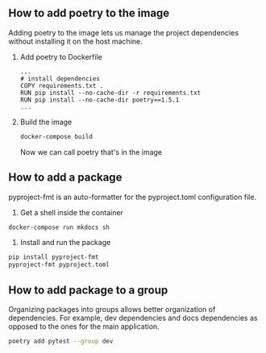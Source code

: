 ## How to add poetry to the image

Adding poetry to the image lets us manage the project dependencies without installing it on the host machine.

1. Add poetry to Dockerfile

    ```docker title="Dockerfile" hl_lines="5"
    ...
    # install dependencies
    COPY requirements.txt .
    RUN pip install --no-cache-dir -r requirements.txt
    RUN pip install --no-cache-dir poetry==1.5.1
    ...
    ```

1. Build the image

    ``` bash
    docker-compose build
    ```

    Now we can call poetry that's in the image

## How to add a package

pyproject-fmt is an auto-formatter for the pyproject.toml configuration file.

1. Get a shell inside the container

``` bash
docker-compose run mkdocs sh
```

1. Install and run the package

``` bash
pip install pyproject-fmt
pyproject-fmt pyproject.toml
```

## How to add package to a group

Organizing packages into groups allows better organization of dependencies. For example, dev dependencies and docs dependencies as opposed to the ones for the main application.

``` bash
poetry add pytest --group dev
```
